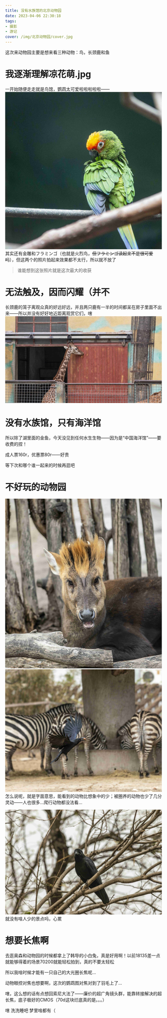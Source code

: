 ```yaml
---
title: 没有水族馆的北京动物园
date: 2023-04-06 22:30:18
tags: 
- 摄影
- 游记
cover: /img/北京动物园/cover.jpg
---
```

这次来动物园主要是想来看三种动物：鸟，长颈鹿和鱼

# 我逐渐理解凉花萌.jpg
一开始随便走走就是鸟馆，鹦鹉太可爱啦啦啦啦啦——
![](/img/北京动物园/IMG_0144_1.jpg)
其实还有金雕和フラミンゴ（也就是火烈鸟，~~但フラミンゴ读起来不是很可爱吗~~），但这两个的照片拍起来效果都不太行，所以就不放了

> 谁能想到这张照片就是这次最大的收获

# 无法触及，因而闪耀（并不
长颈鹿的笼子离观众真的好远好远，并且两只鹿有一半的时间都呆在房子里面不出来——所以并没有好好地近距离观赏它们，嗐
![](/img/北京动物园/IMG_0187.jpg)

# 没有水族馆，只有海洋馆
所以除了湖里面的金鱼，今天没见到任何水生生物——因为是“中国海洋馆”——要收费的捏！

成人票160r，优惠票80r——好贵

等下次和哪个谁一起来的时候再逛吧

# 不好玩的动物园
![](/img/北京动物园/IMG_0227.jpg)
![](/img/北京动物园/IMG_0174.jpg)
怎么说呢，就是字面意思，能看到的动物比想象中的少；被圈养的动物也少了几分灵动——人也很多...爬行动物都没法看...

![](/img/北京动物园/IMG_0102.jpg)
就没有啥人少的景点吗，心累

# 想要长焦啊
去逛奥森和动物园的时候都拿上了韩导的小白兔，真是好用啊！以前18135差一点就能够得着的场景70200就能轻松拍到，真的不要太轻松

所以我啥时候才能有一只自己的大光圈长焦呢...

动物眼控对焦也想要啊，这次的鹦鹉图对焦对到了羽毛上了...

嗐，这么想的话有点想回索尼大法了——廉价的超广角镜头群，能靠转接解决的超长焦，底子极好的CMOS（70d这块烂底真的是。。。）

嗐 洗洗睡吧 梦里啥都有（